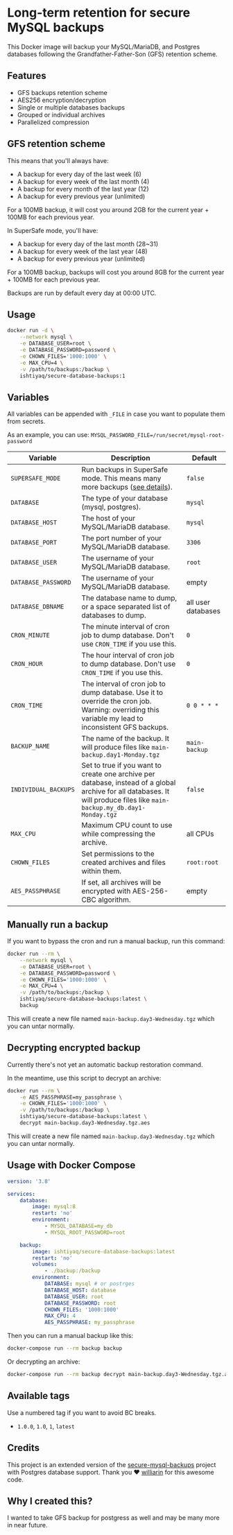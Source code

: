 # Long-term retention for secure MySQL backups

This Docker image will backup your MySQL/MariaDB, and Postgres databases following the Grandfather-Father-Son (GFS) retention scheme.

## Features

* GFS backups retention scheme
* AES256 encryption/decryption
* Single or multiple databases backups
* Grouped or individual archives
* Parallelized compression

## GFS retention scheme

This means that you'll always have:

* A backup for every day of the last week (6)
* A backup for every week of the last month (4)
* A backup for every month of the last year (12)
* A backup for every previous year (unlimited)

For a 100MB backup, it will cost you around 2GB for the current year + 100MB for each previous year.

In SuperSafe mode, you'll have:

* A backup for every day of the last month (28~31)
* A backup for every week of the last year (48)
* A backup for every previous year (unlimited)

For a 100MB backup, backups will cost you around 8GB for the current year + 100MB for each previous year.

Backups are run by default every day at 00:00 UTC.

## Usage

```bash
docker run -d \
    --network mysql \
    -e DATABASE_USER=root \
    -e DATABASE_PASSWORD=password \
    -e CHOWN_FILES='1000:1000' \
    -e MAX_CPU=4 \
    -v /path/to/backups:/backup \
    ishtiyaq/secure-database-backups:1
```

## Variables

All variables can be appended with `_FILE` in case you want to populate them from secrets.

As an example, you can use: `MYSQL_PASSWORD_FILE=/run/secret/mysql-root-password`

| Variable | Description | Default |
| -------- | ----------- | ------- |
| `SUPERSAFE_MODE` | Run backups in SuperSafe mode. This means many more backups ([see details](#gfs-retention-scheme)). | `false` |
| `DATABASE` | The type of your database (mysql, postgres). | `mysql` |
| `DATABASE_HOST` | The host of your MySQL/MariaDB database. | `mysql` |
| `DATABASE_PORT` | The port number of your MySQL/MariaDB database. | `3306` |
| `DATABASE_USER` | The username of your MySQL/MariaDB database. | `root` |
| `DATABASE_PASSWORD` | The username of your MySQL/MariaDB database. | empty |
| `DATABASE_DBNAME` | The database name to dump, or a space separated list of databases to dump. | all user databases |
| `CRON_MINUTE` | The minute interval of cron job to dump database. Don't use `CRON_TIME` if you use this. | `0` |
| `CRON_HOUR` | The hour interval of cron job to dump database. Don't use `CRON_TIME` if you use this. | `0` |
| `CRON_TIME` | The interval of cron job to dump database. Use it to override the cron job. Warning: overriding this variable my lead to inconsistent GFS backups. | `0 0 * * *` |
| `BACKUP_NAME` | The name of the backup. It will produce files like `main-backup.day1-Monday.tgz` | `main-backup` |
| `INDIVIDUAL_BACKUPS` | Set to true if you want to create one archive per database, instead of a global archive for all databases. It will produce files like `main-backup.my_db.day1-Monday.tgz`| `false` |
| `MAX_CPU` | Maximum CPU count to use while compressing the archive. | all CPUs |
| `CHOWN_FILES` | Set permissions to the created archives and files within them. | `root:root` |
| `AES_PASSPHRASE` | If set, all archives will be encrypted with AES-256-CBC algorithm. | empty |

## Manually run a backup

If you want to bypass the cron and run a manual backup, run this command:

```bash
docker run --rm \
    --network mysql \
    -e DATABASE_USER=root \
    -e DATABASE_PASSWORD=password \
    -e CHOWN_FILES='1000:1000' \
    -e MAX_CPU=4 \
    -v /path/to/backups:/backup \
    ishtiyaq/secure-database-backups:latest \
    backup
```

This will create a new file named `main-backup.day3-Wednesday.tgz` which you can untar normally.

## Decrypting encrypted backup

Currently there's not yet an automatic backup restoration command.

In the meantime, use this script to decrypt an archive:

```bash
docker run --rm \
    -e AES_PASSPHRASE=my_passphrase \
    -e CHOWN_FILES='1000:1000' \
    -v /path/to/backups:/backup \
    ishtiyaq/secure-database-backups:latest \
    decrypt main-backup.day3-Wednesday.tgz.aes
```

This will create a new file named `main-backup.day3-Wednesday.tgz` which you can untar normally.

## Usage with Docker Compose

```yaml
version: '3.8'

services:
    database:
        image: mysql:8
        restart: 'no'
        environment:
            - MYSQL_DATABASE=my_db
            - MYSQL_ROOT_PASSWORD=root

    backup:
        image: ishtiyaq/secure-database-backups:latest
        restart: 'no'
        volumes:
            - ./backup:/backup
        environment:
            DATABASE: mysql # or postrges
            DATABASE_HOST: database
            DATABASE_USER: root
            DATABASE_PASSWORD: root
            CHOWN_FILES: '1000:1000'
            MAX_CPU: 4
            AES_PASSPHRASE: my_passphrase
```

Then you can run a manual backup like this:

```bash
docker-compose run --rm backup backup
```

Or decrypting an archive:

```bash
docker-compose run --rm backup decrypt main-backup.day3-Wednesday.tgz.aes
```

## Available tags

Use a numbered tag if you want to avoid BC breaks.

* `1.0.0`, `1.0`, `1`, `latest`

## Credits

This project is an extended version of the [secure-mysql-backups](https://github.com/williarin/secure-mysql-backups) project with Postgres database support. Thank you ❤️ [williarin](https://github.com/williarin) for this awesome code.

## Why I created this?

I wanted to take GFS backup for postgress as well and may be many more in near future.
